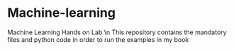 # Machine-learning
Machine Learning Hands on Lab \n
This repository contains the mandatory files and python code in order to run the examples in my book
